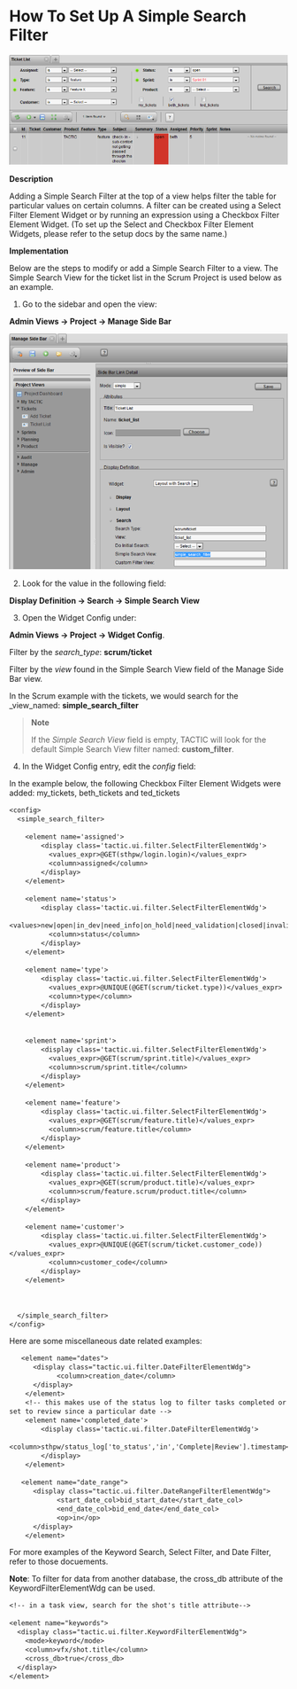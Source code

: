 # How To Set Up A Simple Search Filter

![image](media/1_simple_search_filter_setup_overview.png)

**Description**

Adding a Simple Search Filter at the top of a view helps filter the
table for particular values on certain columns. A filter can be created
using a Select Filter Element Widget or by running an expression using a
Checkbox Filter Element Widget. (To set up the Select and Checkbox
Filter Element Widgets, please refer to the setup docs by the same
name.)

**Implementation**

Below are the steps to modify or add a Simple Search Filter to a view.
The Simple Search View for the ticket list in the Scrum Project is used
below as an example.

1) Go to the sidebar and open the view:

**Admin Views → Project → Manage Side Bar**

![image](media/2_simple_search_filter_manage_sidebar.png)

2) Look for the value in the following field:

**Display Definition → Search → Simple Search View**

3) Open the Widget Config under:

**Admin Views → Project → Widget Config**.

Filter by the *search\_type*: **scrum/ticket**

Filter by the *view* found in the Simple Search View field of the Manage
Side Bar view.

In the Scrum example with the tickets, we would search for the
\_view\_named: **simple\_search\_filter**

> **Note**
>
> If the *Simple Search View* field is empty, TACTIC will look for the
> default Simple Search View filter named: **custom\_filter**.

4) In the Widget Config entry, edit the *config* field:

In the example below, the following Checkbox Filter Element Widgets were
added: my\_tickets, beth\_tickets and ted\_tickets

    <config>
      <simple_search_filter>

        <element name='assigned'>
            <display class='tactic.ui.filter.SelectFilterElementWdg'>
              <values_expr>@GET(sthpw/login.login)</values_expr>
              <column>assigned</column>
            </display>
        </element>

        <element name='status'>
            <display class='tactic.ui.filter.SelectFilterElementWdg'>
              <values>new|open|in_dev|need_info|on_hold|need_validation|closed|invalid</values>
              <column>status</column>
            </display>
        </element>

        <element name='type'>
            <display class='tactic.ui.filter.SelectFilterElementWdg'>
              <values_expr>@UNIQUE(@GET(scrum/ticket.type))</values_expr>
              <column>type</column>
            </display>
        </element>


        <element name='sprint'>
            <display class='tactic.ui.filter.SelectFilterElementWdg'>
              <values_expr>@GET(scrum/sprint.title)</values_expr>
              <column>scrum/sprint.title</column>
            </display>
        </element>

        <element name='feature'>
            <display class='tactic.ui.filter.SelectFilterElementWdg'>
              <values_expr>@GET(scrum/feature.title)</values_expr>
              <column>scrum/feature.title</column>
            </display>
        </element>

        <element name='product'>
            <display class='tactic.ui.filter.SelectFilterElementWdg'>
              <values_expr>@GET(scrum/product.title)</values_expr>
              <column>scrum/feature.scrum/product.title</column>
            </display>
        </element>

        <element name='customer'>
            <display class='tactic.ui.filter.SelectFilterElementWdg'>
              <values_expr>@UNIQUE(@GET(scrum/ticket.customer_code))</values_expr>
              <column>customer_code</column>
            </display>
        </element>



      </simple_search_filter>
    </config>

Here are some miscellaneous date related examples:

       <element name="dates">
          <display class="tactic.ui.filter.DateFilterElementWdg">
                <column>creation_date</column>
          </display>
        </element>
        <!-- this makes use of the status log to filter tasks completed or set to review since a particular date -->
        <element name='completed_date'>
            <display class='tactic.ui.filter.DateFilterElementWdg'>
              <column>sthpw/status_log['to_status','in','Complete|Review'].timestamp</column>
            </display>
        </element>

       <element name="date_range">
          <display class="tactic.ui.filter.DateRangeFilterElementWdg">
                <start_date_col>bid_start_date</start_date_col>
                <end_date_col>bid_end_date</end_date_col>
                <op>in</op>
          </display>
        </element>

For more examples of the Keyword Search, Select Filter, and Date Filter,
refer to those docuements.

**Note**: To filter for data from another database, the cross\_db attribute
of the KeywordFilterElementWdg can be used.

    <!-- in a task view, search for the shot's title attribute-->

    <element name="keywords">
      <display class="tactic.ui.filter.KeywordFilterElementWdg">
        <mode>keyword</mode>
        <column>vfx/shot.title</column>
        <cross_db>true</cross_db>
      </display>
    </element>
